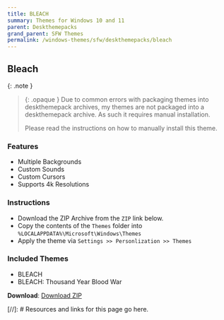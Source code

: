 ```yaml
---
title: BLEACH
summary: Themes for Windows 10 and 11
parent: Deskthemepacks
grand_parent: SFW Themes
permalink: /windows-themes/sfw/deskthemepacks/bleach
---
```


## Bleach

{: .note }
> {: .opaque }
> Due to common errors with packaging themes into deskthemepack archives, my themes are not packaged into a deskthemepack archive. As such it requires manual installation.
> 
> Please read the instructions on how to manually install this theme.

### Features

- Multiple Backgrounds
- Custom Sounds
- Custom Cursors
- Supports 4k Resolutions

### Instructions

- Download the ZIP Archive from the `ZIP` link below.
- Copy the contents of the `Themes` folder into `%LOCALAPPDATA%\Microsoft\Windows\Themes`
- Apply the theme via `Settings >> Personlization >> Themes`

### Included Themes

- BLEACH
- BLEACH: Thousand Year Blood War

**Download**: [Download ZIP] 

<!-- ////////////////////////////////////////////////////////////////////////////////////////////////////////////////////// -->

[//]: # Resources and links for this page go here.

[Download ZIP]: https://gitlab.com/the-back-room/deskthemepacks/sfw/bleach/-/archive/main/bleach-main.zip

<!-- ////////////////////////////////////////////////////////////////////////////////////////////////////////////////////// -->



